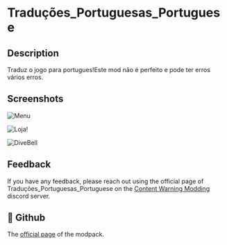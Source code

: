 
# Traduções_Portuguesas_Portuguese

## Description

Traduz o jogo para portugues!Este mod não é perfeito e pode ter erros vários erros. 

## Screenshots

![Menu](https://cdn.discordapp.com/attachments/509833386962059267/1228669092982947921/image.png?ex=662ce243&is=661a6d43&hm=1415c397a72bcc41e4957026e0887607f186de8daff5a9eecbd7eecb5722b2f0&)

![Loja!](https://cdn.discordapp.com/attachments/509833386962059267/1228668412709048340/image.png?ex=662ce1a1&is=661a6ca1&hm=0b273210e6082f090d583a28f37a76ff107dff8b890ca47baa4467ae6242d119&)

![DiveBell](https://cdn.discordapp.com/attachments/509833386962059267/1228668831967219853/image.png?ex=662ce205&is=661a6d05&hm=651d295db8e899cc8de16292405c68d2efad8190d0a0bfb91c14ec62c8ff614a&)

## Feedback

If you have any feedback, please reach out using the official page of Traduções_Portuguesas_Portuguese on the [Content Warning Modding](https://discord.gg/yeGDSm4gFq) discord server.


## 🚀 Github
The [official page]() of the modpack.

